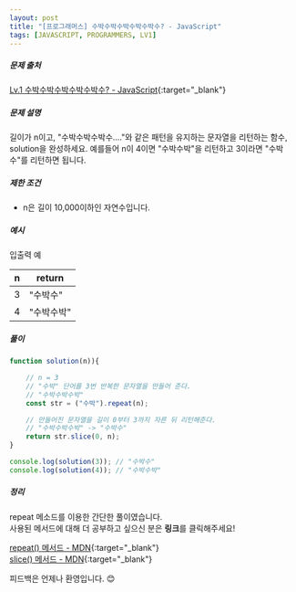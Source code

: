 ```yaml
---
layout: post
title: "[프로그래머스] 수박수박수박수박수박수? - JavaScript"
tags: [JAVASCRIPT, PROGRAMMERS, LV1]
---
```

##### 문제 출처
[Lv.1 수박수박수박수박수박수? - JavaScript](https://programmers.co.kr/learn/courses/30/lessons/12922?language=javascript){:target="_blank"}

##### 문제 설명
길이가 n이고, "수박수박수박수...."와 같은 패턴을 유지하는 문자열을 리턴하는 함수, solution을 완성하세요. 예를들어 n이 4이면 "수박수박"을 리턴하고 3이라면 "수박수"를 리턴하면 됩니다.

##### 제한 조건
* n은 길이 10,000이하인 자연수입니다.

##### 예시
입출력 예

|n|return|
|---|---|
|3|"수박수"|
|4|"수박수박"|

##### 풀이
```javascript
function solution(n)){

    // n = 3
    // "수박" 단어를 3번 반복한 문자열을 만들어 준다.
    // "수박수박수박"
    const str = ("수박").repeat(n);

    // 만들어진 문자열을 길이 0부터 3까지 자른 뒤 리턴해준다.
    // "수박수박수박" -> "수박수"
    return str.slice(0, n);
}

console.log(solution(3)); // "수박수"
console.log(solution(4)); // "수박수박"
```

##### 정리
repeat 메소드를 이용한 간단한 풀이였습니다.<br />
사용된 메서드에 대해 더 공부하고 싶으신 분은 **링크**를 클릭해주세요!

[repeat() 메서드 - MDN](https://developer.mozilla.org/ko/docs/Web/JavaScript/Reference/Global_Objects/String/repeat){:target="_blank"}<br />
[slice() 메서드 - MDN](https://developer.mozilla.org/ko/docs/Web/JavaScript/Reference/Global_Objects/String/slice){:target="_blank"}

피드백은 언제나 환영입니다. 😊